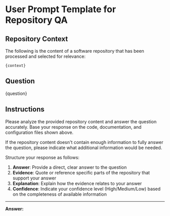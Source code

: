 # User Prompt Template for Repository QA

## Repository Context

The following is the content of a software repository that has been processed and selected for relevance:

```
{context}
```

## Question

{question}

## Instructions

Please analyze the provided repository content and answer the question accurately. Base your response on the code, documentation, and configuration files shown above. 

If the repository content doesn't contain enough information to fully answer the question, please indicate what additional information would be needed.

Structure your response as follows:

1. **Answer**: Provide a direct, clear answer to the question
2. **Evidence**: Quote or reference specific parts of the repository that support your answer
3. **Explanation**: Explain how the evidence relates to your answer
4. **Confidence**: Indicate your confidence level (High/Medium/Low) based on the completeness of available information

---

**Answer:**